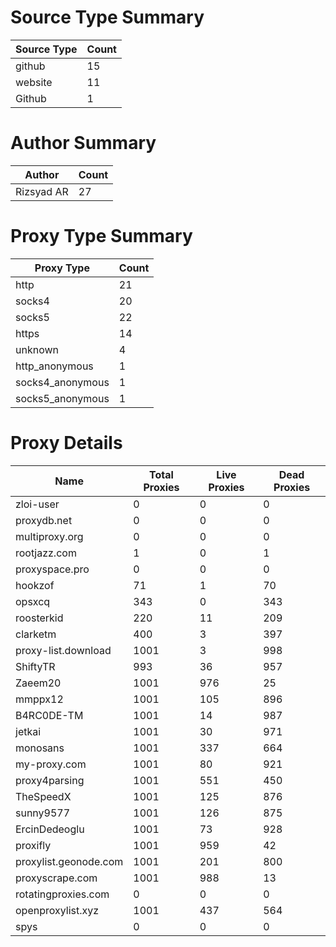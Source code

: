 # Source Type Summary

| Source Type | Count |
|-------------|-------|
| github | 15 |
| website | 11 |
| Github | 1 |


# Author Summary

| Author | Count |
|--------|-------|
| Rizsyad AR | 27 |


# Proxy Type Summary

| Proxy Type | Count |
|------------|-------|
| http | 21 |
| socks4 | 20 |
| socks5 | 22 |
| https | 14 |
| unknown | 4 |
| http_anonymous | 1 |
| socks4_anonymous | 1 |
| socks5_anonymous | 1 |


# Proxy Details

| Name | Total Proxies | Live Proxies | Dead Proxies |
|------|---------------|--------------|---------------|
| zloi-user | 0 | 0 | 0 |
| proxydb.net | 0 | 0 | 0 |
| multiproxy.org | 0 | 0 | 0 |
| rootjazz.com | 1 | 0 | 1 |
| proxyspace.pro | 0 | 0 | 0 |
| hookzof | 71 | 1 | 70 |
| opsxcq | 343 | 0 | 343 |
| roosterkid | 220 | 11 | 209 |
| clarketm | 400 | 3 | 397 |
| proxy-list.download | 1001 | 3 | 998 |
| ShiftyTR | 993 | 36 | 957 |
| Zaeem20 | 1001 | 976 | 25 |
| mmppx12 | 1001 | 105 | 896 |
| B4RC0DE-TM | 1001 | 14 | 987 |
| jetkai | 1001 | 30 | 971 |
| monosans | 1001 | 337 | 664 |
| my-proxy.com | 1001 | 80 | 921 |
| proxy4parsing | 1001 | 551 | 450 |
| TheSpeedX | 1001 | 125 | 876 |
| sunny9577 | 1001 | 126 | 875 |
| ErcinDedeoglu | 1001 | 73 | 928 |
| proxifly | 1001 | 959 | 42 |
| proxylist.geonode.com | 1001 | 201 | 800 |
| proxyscrape.com | 1001 | 988 | 13 |
| rotatingproxies.com | 0 | 0 | 0 |
| openproxylist.xyz | 1001 | 437 | 564 |
| spys | 0 | 0 | 0 |
